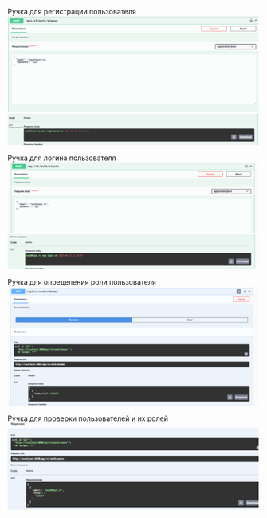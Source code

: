 Ручка для регистрации пользователя
![img.png](img.png)
![img_1.png](img_1.png)

Ручка для логина пользователя
![img_2.png](img_2.png)
![img_3.png](img_3.png)

Ручка для определения роли пользователя
![img_4.png](img_4.png)

Ручка для проверки пользователей и их ролей
![img_5.png](img_5.png)